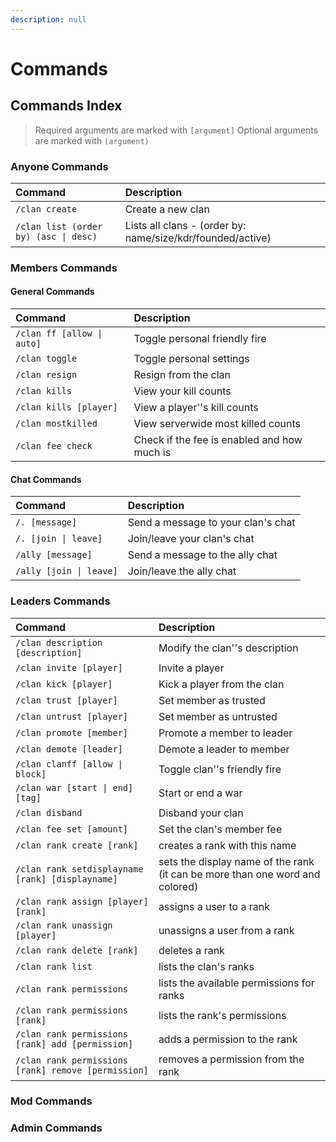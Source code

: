 ```yaml
---
description: null
---
```


# Commands

## Commands Index

> Required arguments are marked with `[argument]` Optional arguments are marked with `(argument)`

### Anyone Commands

| Command | Description |
| :--- | :--- |
| `/clan create` | Create a new clan |
| `/clan list (order by) (asc \| desc)` | Lists all clans - \(order by: name/size/kdr/founded/active\) |

### Members Commands

#### General Commands

| Command | Description |
| :--- | :--- |
| `/clan ff [allow \| auto]` | Toggle personal friendly fire |
| `/clan toggle` | Toggle personal settings |
| `/clan resign` | Resign from the clan |
| `/clan kills` | View your kill counts |
| `/clan kills [player]` | View a player''s kill counts |
| `/clan mostkilled` | View serverwide most killed counts |
| `/clan fee check` | Check if the fee is enabled and how much is |

#### Chat Commands

| Command | Description |
| :--- | :--- |
| `/. [message]` | Send a message to your clan's chat |
| `/. [join \| leave]` | Join/leave your clan's chat |
| `/ally [message]` | Send a message to the ally chat |
| `/ally [join \| leave]` | Join/leave the ally chat |

### Leaders Commands

| Command | Description |
| :--- | :--- |
| `/clan description [description]` | Modify the clan''s description |
| `/clan invite [player]` | Invite a player |
| `/clan kick [player]` | Kick a player from the clan |
| `/clan trust [player]` | Set member as trusted |
| `/clan untrust [player]` | Set member as untrusted |
| `/clan promote [member]` | Promote a member to leader |
| `/clan demote [leader]` | Demote a leader to member |
| `/clan clanff [allow \| block]` | Toggle clan''s friendly fire |
| `/clan war [start \| end] [tag]` | Start or end a war |
| `/clan disband` | Disband your clan |
| `/clan fee set [amount]` | Set the clan's member fee |
| `/clan rank create [rank]` | creates a rank with this name |
| `/clan rank setdisplayname [rank] [displayname]` | sets the display name of the rank \(it can be more than one word and colored\) |
| `/clan rank assign [player] [rank]` | assigns a user to a rank |
| `/clan rank unassign [player]` | unassigns a user from a rank |
| `/clan rank delete [rank]` | deletes a rank |
| `/clan rank list` | lists the clan's ranks |
| `/clan rank permissions` | lists the available permissions for ranks |
| `/clan rank permissions [rank]` | lists the rank's permissions |
| `/clan rank permissions [rank] add [permission]` | adds a permission to the rank |
| `/clan rank permissions [rank] remove [permission]` | removes a permission from the rank |

### Mod Commands

### Admin Commands

